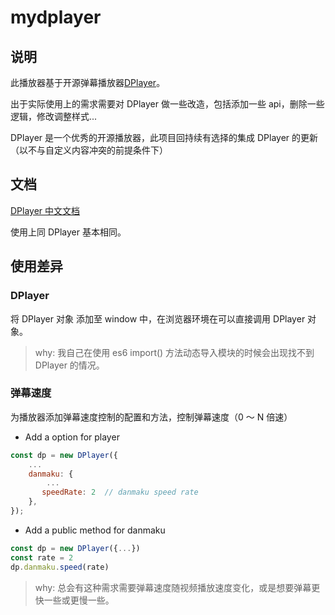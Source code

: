 # mydplayer

## 说明

此播放器基于开源弹幕播放器[DPlayer](https://github.com/DIYgod/DPlayer)。

出于实际使用上的需求需要对 DPlayer 做一些改造，包括添加一些 api，删除一些逻辑，修改调整样式...

DPlayer 是一个优秀的开源播放器，此项目回持续有选择的集成 DPlayer 的更新（以不与自定义内容冲突的前提条件下）

## 文档

[DPlayer 中文文档](http://dplayer.js.org/zh/guide.html)

使用上同 DPlayer 基本相同。

## 使用差异

### DPlayer

将 DPlayer 对象 添加至 window 中，在浏览器环境在可以直接调用 DPlayer 对象。

> why: 我自己在使用 es6 import() 方法动态导入模块的时候会出现找不到 DPlayer 的情况。

### 弹幕速度

为播放器添加弹幕速度控制的配置和方法，控制弹幕速度（0 ～ N 倍速）

-   Add a option for player

```js
const dp = new DPlayer({
    ...
    danmaku: {
        ...
       speedRate: 2  // danmaku speed rate
    },
});
```

-   Add a public method for danmaku

```js
const dp = new DPlayer({...})
const rate = 2
dp.danmaku.speed(rate)
```

> why: 总会有这种需求需要弹幕速度随视频播放速度变化，或是想要弹幕更快一些或更慢一些。
